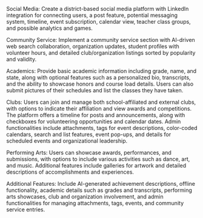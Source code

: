 Social Media:
Create a district-based social media platform with LinkedIn integration for connecting users, a post feature, potential messaging system, timeline, event subscription, calendar view, teacher class groups, and possible analytics and games.

Community Service:
Implement a community service section with AI-driven web search collaboration, organization updates, student profiles with volunteer hours, and detailed club/organization listings sorted by popularity and validity.

Academics:
Provide basic academic information including grade, name, and state, along with optional features such as a personalized bio, transcripts, and the ability to showcase honors and course load details. Users can also submit pictures of their schedules and list the classes they have taken.

Clubs:
Users can join and manage both school-affiliated and external clubs, with options to indicate their affiliation and view awards and competitions. The platform offers a timeline for posts and announcements, along with checkboxes for volunteering opportunities and calendar dates. Admin functionalities include attachments, tags for event descriptions, color-coded calendars, search and list features, event pop-ups, and details for scheduled events and organizational leadership.

Performing Arts:
Users can showcase awards, performances, and submissions, with options to include various activities such as dance, art, and music. Additional features include galleries for artwork and detailed descriptions of accomplishments and experiences.

Additional Features:
Include AI-generated achievement descriptions, offline functionality, academic details such as grades and transcripts, performing arts showcases, club and organization involvement, and admin functionalities for managing attachments, tags, events, and community service entries.
